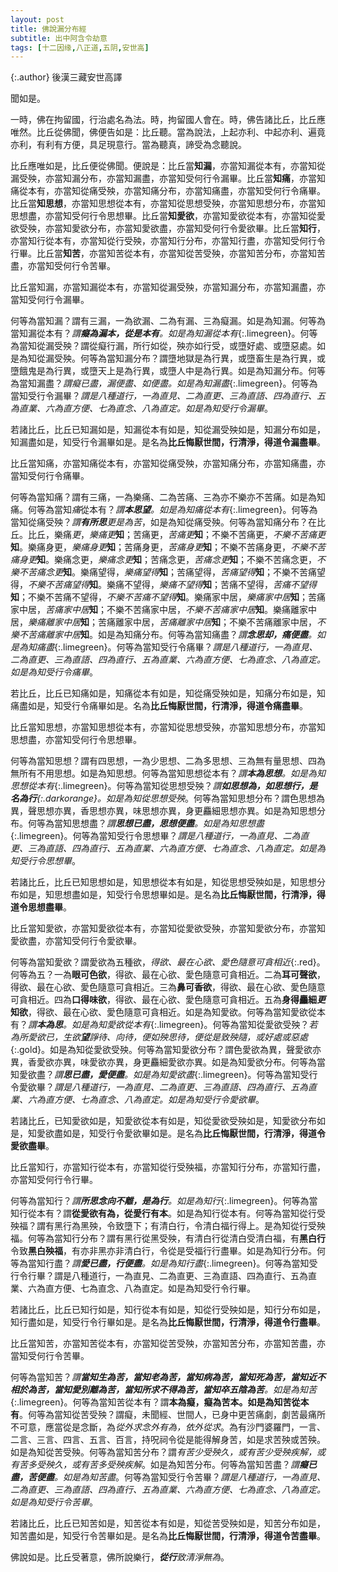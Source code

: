 ```yaml
---
layout: post
title: 佛說漏分布經
subtitle: 出中阿含令劫意
tags: [十二因缘,八正道,五阴,安世高]
---
```


{:.author}
後漢三藏安世高譯

聞如是。

一時，佛在拘留國，行治處名為法。時，拘留國人會在。時，佛告諸比丘，比丘應唯然。比丘從佛聞，佛便告如是：比丘聽。當為說法，上起亦利、中起亦利、遍竟亦利，有利有方便，具足現意行。當為聽真，諦受為念聽說。

比丘應唯如是，比丘便從佛聞。便說是：比丘當**知漏**，亦當知漏從本有，亦當知從漏受殃，亦當知漏分布，亦當知漏盡，亦當知受何行令漏畢。比丘當**知痛**，亦當知痛從本有，亦當知從痛受殃，亦當知痛分布，亦當知痛盡，亦當知受何行令痛畢。比丘當**知思想**，亦當知思想從本有，亦當知從思想受殃，亦當知思想分布，亦當知思想盡，亦當知受何行令思想畢。比丘當**知愛欲**，亦當知愛欲從本有，亦當知從愛欲受殃，亦當知愛欲分布，亦當知愛欲盡，亦當知受何行令愛欲畢。比丘當**知行**，亦當知行從本有，亦當知從行受殃，亦當知行分布，亦當知行盡，亦當知受何行令行畢。比丘當**知苦**，亦當知苦從本有，亦當知從苦受殃，亦當知苦分布，亦當知苦盡，亦當知受何行令苦畢。

比丘當知漏，亦當知漏從本有，亦當知從漏受殃，亦當知漏分布，亦當知漏盡，亦當知受何行令漏畢。

何等為當知漏？謂有三漏，一為欲漏、二為有漏、三為癡漏。如是為知漏。何等為當知漏從本有？*謂**癡為漏本，從是本有**。如是為知漏從本有*{:.limegreen}。何等為當知從漏受殃？謂從癡行漏，所行如從，殃亦如行受，或墮好處、或墮惡處。如是為知從漏受殃。何等為當知漏分布？謂墮地獄是為行異，或墮畜生是為行異，或墮餓鬼是為行異，或墮天上是為行異，或墮人中是為行異。如是為知漏分布。何等為當知漏盡？*謂癡已盡，漏便盡、如便盡。如是為知漏盡*{:.limegreen}。何等為當知受行令漏畢？*謂是八種道行，一為直見、二為直更、三為直語、四為直行、五為直業、六為直方便、七為直念、八為直定。如是為知受行令漏畢*。

若諸比丘，比丘已知漏如是，知漏從本有如是，知從漏受殃如是，知漏分布如是，知漏盡如是，知受行令漏畢如是。是名為**比丘悔厭世間，行清淨，得道令漏盡畢**。

比丘當知痛，亦當知痛從本有，亦當知從痛受殃，亦當知痛分布，亦當知痛盡，亦當知受何行令痛畢。

何等為當知痛？謂有三痛，一為樂痛、二為苦痛、三為亦不樂亦不苦痛。如是為知痛。何等為當知<dfn title="受。">痛</dfn>從本有？*謂**本思望**。如是為知痛從本有*{:.limegreen}。何等為當知從痛受殃？*謂**有所思**更是為苦*，如是為知從痛受殃。何等為當知痛分布？在比丘。比丘，樂痛<dfn title="通受。">更</dfn>，*樂痛更***知**；苦痛更，*苦痛更***知**；不樂不苦痛更，*不樂不苦痛更***知**。樂痛身更，*樂痛身更***知**；苦痛身更，*苦痛身更***知**；不樂不苦痛身更，*不樂不苦痛身更***知**。樂痛念更，*樂痛念更***知**；苦痛念更，*苦痛念更***知**；不樂不苦痛念更，*不樂不苦痛念更***知**。樂痛望得，*樂痛望得***知**；苦痛望得，*苦痛望得***知**；不樂不苦痛望得，*不樂不苦痛望得***知**。樂痛不望得，*樂痛不望得***知**；苦痛不望得，*苦痛不望得***知**；不樂不苦痛不望得，*不樂不苦痛不望得***知**。樂痛家中居，*樂痛家中居***知**；苦痛家中居，*苦痛家中居***知**；不樂不苦痛家中居，*不樂不苦痛家中居***知**。樂痛離家中居，*樂痛離家中居***知**；苦痛離家中居，*苦痛離家中居***知**；不樂不苦痛離家中居，*不樂不苦痛離家中居***知**。如是為知痛分布。何等為當知痛盡？*謂**念思却，<dfn title="受。">痛</dfn>便盡**。如是為知痛盡*{:.limegreen}。何等為當知受行令痛畢？*謂是八種道行，一為直見、二為直更、三為直語、四為直行、五為直業、六為直方便、七為直念、八為直定。如是為知受行令痛畢*。

若比丘，比丘已知痛如是，知痛從本有如是，知從痛受殃如是，知痛分布如是，知痛盡如是，知受行令痛畢如是。名為**比丘悔厭世間，行清淨，得道令痛盡畢**。

比丘當知思想，亦當知思想從本有，亦當知從思想受殃，亦當知思想分布，亦當知思想盡，亦當知受何行令思想畢。

何等為當知思想？謂有四思想，一為少思想、二為多思想、三為無有量思想、四為無所有不用思想。如是為知思想。何等為當知思想從本有？*謂**本為思想**。如是為知思想從本有*{:.limegreen}。何等為當知從思想受殃？*謂**如思想為，如思想行，是名為行**{:.darkorange}。如是為知從思想受殃*。何等為當知思想分布？謂色思想為異，聲思想亦異，香思想亦異，味思想亦異，身更麤細思想亦異。如是為知思想分布。何等為當知思想盡？*謂**思想已盡，思想便盡**。如是為知思想盡*{:.limegreen}。何等為當知受行令思想畢？*謂是八種道行，一為直見、二為直更、三為直語、四為直行、五為直業、六為直方便、七為直念、八為直定。如是為知受行令思想畢*。

若諸比丘，比丘已知思想如是，知思想從本有如是，知從思想受殃如是，知思想分布如是，知思想盡如是，知受行令思想畢如是。是名為**比丘悔厭世間，行清淨，得道令思想盡畢**。

比丘當知愛欲，亦當知愛欲從本有，亦當知從愛欲受殃，亦當知愛欲分布，亦當知愛欲盡，亦當知受何行令愛欲畢。

何等為當知愛欲？謂愛欲為五種欲，*得欲、最在心欲、愛色隨意可貪相近*{:.red}。何等為五？一為**眼可色欲**，得欲、最在心欲、愛色隨意可貪相近。二為**耳可聲欲**，得欲、最在心欲、愛色隨意可貪相近。三為**鼻可香欲**，得欲、最在心欲、愛色隨意可貪相近。四為**口得味欲**，得欲、最在心欲、愛色隨意可貪相近。五為**身得麤細<dfn title="通受。">更</dfn>知欲**，得欲、最在心欲、愛色隨意可貪相近。如是為知愛欲。何等為當知愛欲從本有？*謂**本為思**。如是為知愛欲從本有*{:.limegreen}。何等為當知從愛欲受殃？*若為所愛欲已，生欲**望**諍待、向待，便如殃思待，便從是致殃隨，或好處或惡處*{:.gold}。如是為知從愛欲受殃。何等為當知愛欲分布？謂色愛欲為異，聲愛欲亦異，香愛欲亦異，味愛欲亦異，身更麤細愛欲亦異。如是為知愛欲分布。何等為當知愛欲盡？*謂**思已盡，愛便盡**。如是為知愛欲盡*{:.limegreen}。何等為當知受行令愛欲畢？*謂是八種道行，一為直見、二為直更、三為直語、四為直行、五為直業、六為直方便、七為直念、八為直定。如是為知受行令愛欲畢*。

若諸比丘，已知愛欲如是，知愛欲從本有如是，知從愛欲受殃如是，知愛欲分布如是，知愛欲盡如是，知受行令愛欲畢如是。是名為**比丘悔厭世間，行清淨，得道令愛欲盡畢**。

比丘當知行，亦當知行從本有，亦當知從行受殃福，亦當知行分布，亦當知行盡，亦當知受何行令行畢。

何等為當知行？*謂**所思念向不離，是為行**。如是為知行*{:.limegreen}。何等為當知行從本有？謂**從愛欲有為，從愛行有本**。如是為知行從本有。何等為當知從行受殃福？謂有黑行為黑殃，令致墮下；有清白行，令清白福行得上。是為知從行受殃福。何等為當知行分布？謂有黑行從黑受殃，有清白行從清白受清白福，有**黑白行**令致**黑白殃福**，有亦非黑亦非清白行，令從是受福行行盡畢。如是為知行分布。何等為當知行盡？*謂**愛已盡，行便盡**。如是為知行盡*{:.limegreen}。何等為當知受行令行畢？謂是八種道行，一為直見、二為直更、三為直語、四為直行、五為直業、六為直方便、七為直念、八為直定。如是為知受行令行畢。

若諸比丘，比丘已知行如是，知行從本有如是，知從行受殃如是，知行分布如是，知行盡如是，知受行令行畢如是。是名為**比丘悔厭世間，行清淨，得道令行盡畢**。

比丘當知苦，亦當知苦從本有，亦當知從苦受殃，亦當知苦分布，亦當知苦盡，亦當知受何行令苦畢。

何等為當知苦？*謂**當知生為苦，當知老為苦，當知病為苦，當知死為苦，當知近不相於為苦，當知愛別離為苦，當知所求不得為苦，當知卒五陰為苦**。如是為知苦*{:.limegreen}。何等為當知苦從本有？謂**本為癡，癡為苦本。如是為知苦從本有**。何等為當知從苦受殃？謂癡，未聞經、世間人，已身中更苦痛劇，劇苦最痛所不可意，應當從是念斷，為*從外求念外有為，依外從求*。為有沙門婆羅門，一言、二言、三言、四言、五言、百言，持呪祠令從是能得解身苦，如是求苦殃或苦殃。如是為知從苦受殃。何等為當知苦分布？謂*有苦少受殃久，或有苦少受殃疾解，或有苦多受殃久，或有苦多受殃疾解*。如是為知苦分布。何等為當知苦盡？*謂**癡已盡，苦便盡**。如是為知苦盡*。何等為當知受行令苦畢？*謂是八種道行，一為直見、二為直更、三為直語、四為直行、五為直業、六為直方便、七為直念、八為直定。如是為知受行令苦畢*。

若諸比丘，比丘已知苦如是，知苦從本有如是，知從苦受殃如是，知苦分布如是，知苦盡如是，知受行令苦畢如是。是名為**比丘悔厭世間，行清淨，得道令苦盡畢**。

佛說如是。比丘受著意，佛所說樂行，***從行**致清淨無為*。

